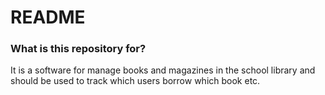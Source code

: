 # README #

### What is this repository for? ###

It is a software for manage books and magazines in the school library and should be used to track which users borrow which book etc.
